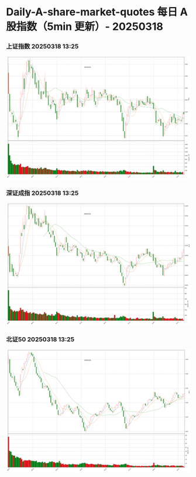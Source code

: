 
# Daily-A-share-market-quotes 每日 A 股指数（5min 更新）- 20250318

### 上证指数 20250318 13:25
![](./fig/2025/3/20250318-sh000001.png)

### 深证成指 20250318 13:25
![](./fig/2025/3/20250318-sz399001.png)

### 北证50 20250318 13:25
![](./fig/2025/3/20250318-bj899050.png)
